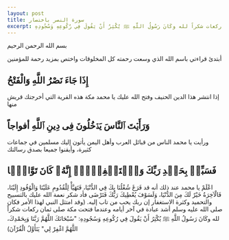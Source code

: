 ```yaml
---
layout: post
title: سورة النصر باختصار
excerpt: اعْلَمْ يا محمد عند ذلك أنه قد فَرَغَ شُغْلُنَا بِكَ فِي الدُّنْيَا، فَتَهَيَّأْ لِلْقُدُومِ عَلَيْنَا وَالْوُفُودِ إِلَيْنَا، فَالْآخِرَةُ خَيْرٌ لَكَ مِنَ الدُّنْيَا، وَلَسَوْفَ يُعْطِيكَ رَبُّكَ فَتَرْضَى فأد شكر نعمة الله عليك بالتسبيح والتحميد وكثرة الاستغفار إن ربك يحب من تاب إليه. (وقد امتثل النبي لهذا الأمر فكان صلى الله عليه وسلم أشد عبادة في آخر أيامه وعندما فتحت مكة صلى ثمان ركعات شكراً لله وكَانَ رَسُولُ اللَّهِ ﷺ يُكْثِرُ أَنْ يَقُولَ فِي رُكُوعِهِ وَسُجُودِهِ
---
```

بسم الله الرحمن الرحيم

أبتدئ قراءتي باسم الله الذي وسعت رحمته كل المخلوقات واختص بمزيد رحمة للمؤمنين 

## إِذَا جَاءَ نَصْرُ اللَّهِ وَالْفَتْحُ
إذا انتشر هذا الدين الحنيف وفتح الله عليك يا محمد مكة هذه القرية التي أخرجتك قريش منها

## وَرَأَیۡتَ ٱلنَّاسَ یَدۡخُلُونَ فِی دِینِ ٱللَّهِ أفواجاً
ورأيت يا محمد الناس من قبائل العرب وأهل اليمن يأتون إليك مسلمين في جماعات كثيرة، وأيقنوا جميعا بصدق رسالتك

## فَسَبِّحۡ بِحَمۡدِ رَبِّكَ وَٱسۡتَغۡفِرۡهُۚ إِنَّهُۥ كَانَ تَوَّابَۢا
اعْلَمْ يا محمد عند ذلك أنه قد فَرَغَ شُغْلُنَا بِكَ فِي الدُّنْيَا، فَتَهَيَّأْ لِلْقُدُومِ عَلَيْنَا وَالْوُفُودِ إِلَيْنَا، فَالْآخِرَةُ خَيْرٌ لَكَ مِنَ الدُّنْيَا، وَلَسَوْفَ يُعْطِيكَ رَبُّكَ فَتَرْضَى فأد شكر نعمة الله عليك بالتسبيح والتحميد وكثرة الاستغفار إن ربك يحب من تاب إليه. (وقد امتثل النبي لهذا الأمر فكان صلى الله عليه وسلم أشد عبادة في آخر أيامه وعندما فتحت مكة صلى ثمان ركعات شكراً لله وكَانَ رَسُولُ اللَّهِ ﷺ يُكْثِرُ أَنْ يَقُولَ فِي رُكُوعِهِ وَسُجُودِهِ: "سُبْحَانَكَ اللَّهُمَّ رَبَّنَا وَبِحَمْدِكَ، اللَّهُمَّ اغْفِرْ لِي" يَتَأَوَّلُ الْقُرْآنَ)



